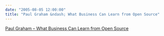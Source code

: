 ```yaml
---
date: "2005-08-05 12:00:00"
title: "Paul Graham &ndash; What Business Can Learn from Open Source"
---
```


[Paul Graham &ndash; What Business Can Learn from Open Source](/lemire/blog/2005/08-05-paul-graham-what-business-can-learn-from-open-source)

